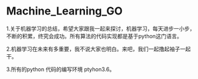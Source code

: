 # Machine_Learning_GO
1.关于机器学习的总结，希望大家跟我一起来探讨，机器学习，每天进步一小步，不断的积累，终究会成功。所有算法的代码实现都是基于python这门语言。

2.机器学习在未来有多重要，我不说大家也明白。来吧，我们一起撸起袖子一起干。

3.所有的python 代码的编写环境 ptyhon3.6。
